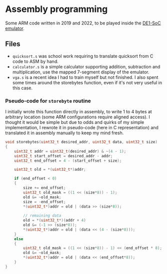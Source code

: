 # Assembly programming
Some ARM code written in 2019 and 2022, to be played inside the [DE1-SoC emulator](https://cpulator.01xz.net/?sys=arm-de1soc).

## Files
* `quicksort.s` was school work requiring to translate quicksort from C code to ASM by hand.
* `calculator.s` is a simple calculator supporting addition, subtraction and multiplication, use the mapped 7-segment display of the emulator.
* `vga.s` is a recent idea I had to train myself but not finished. I also spent some times around the storebytes function, even if it's not very useful in this case.

### Pseudo-code for `storebyte` routine
I initially wrote this function directly in assembly, to write 1 to 4 bytes at arbitrary location (some ARM configurations require aligned access). I thought it would be simple but due to odds and quirks of my simple implementation, I rewrote it in pseudo-code (here in C representation) and translated it in assembly manually to keep my mind fresh.

```C
void storebytes(uint32_t desired_addr, uint32_t data, uint32_t size)
{
    uint32_t addr = uint32_t(desired_addr) & ~(4 - 1);                  // Align the address to a multiple of 4 (a word)
    uint32_t start_offset = desired_addr - addr;                        // Start Offset is the index of the desired address in the aligned pointer
    uint32_t end_offset = 4 - (start_offset + size);

    uint32_t old = *(uint32_t*)addr;                                    // obtain the old value we will patch

    if (end_offset < 0)
    {
        size += end_offset;										        // cut size to fit the word only
        uint32_t old_mask = ((1 << (size*8)) - 1);				        // bits where new data takes place are set to 1
        old &= ~old_mask;                                               // clear those bits (using reverse mask) to avoid corrupting data by future OR operation
        size = -end_offset;                                             // set size to size of remaining data
        *(uint32_t*)addr = old | (data >> (size*8));                    // shift right by size of remaining data to only keep data fitting in the first word
        
        // remaining data
        old = *(uint32_t*)(addr + 4)                                    // switch to next word
        old &= (-1 >> (size*8));                                        // clear all bits of [size] bytes in old (-1 is 0xffffffff, then we shift right to get zeros on the left part that will receive new value)
        *(uint32_t*)addr = old | (data << (4 - (size*8)));              // shift left data from 4-size to keep only the remaining data
    }
    else
    {
        uint32_t old_mask = ((1 << (size*8)) - 1) << (end_offset * 8);  // bits where new data takes place are set to 1
        old &= ~old_mask;                                               // clear those bits (using reverse mask) to avoid corrupting data by future OR operation
        *(uint32_t*)addr = old | (data << (end_offset*8));
    }
}
```